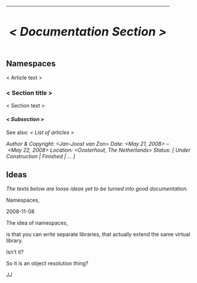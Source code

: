 ﻿|<h1>***< Documentation Section >***</h1>|
| :- |
## **Namespaces**
< Article text >
### **< Section title >**
< Section text >
#### *< Subsection >*

See also: *< List of articles >*


*Author & Copyright: <Jan-Joost van Zon>        Date: <May 21, 2008> – <May 22, 2008>        Location: <Oosterhout, The Netherlands>        Status: [ Under Construction | Finished | … ]*



## **Ideas**


*The texts below are loose ideas yet to be turned into good documentation.*



Namespaces,

2008-11-08

The idea of namespaces,

is that you can write separate libraries, that actually extend the same virtual library.

Isn't it?

So it is an object resolution thing?

JJ

